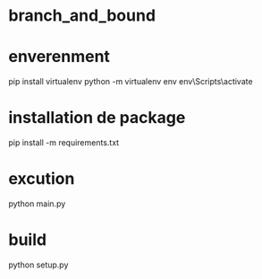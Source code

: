 # branch_and_bound
# enverenment
pip install virtualenv
python -m  virtualenv env
env\Scripts\activate
# installation de package
pip install -m requirements.txt
# excution
python main.py
# build
python setup.py

